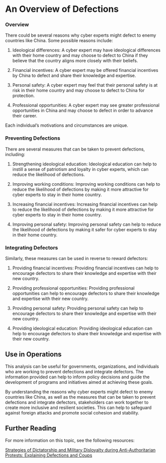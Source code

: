 # An Overview of Defections

### Overview

There could be several reasons why cyber experts might defect to enemy countries like China. Some possible reasons include:

1. Ideological differences: A cyber expert may have ideological differences with their home country and may choose to defect to China if they believe that the country aligns more closely with their beliefs.

2. Financial incentives: A cyber expert may be offered financial incentives by China to defect and share their knowledge and expertise.

3. Personal safety: A cyber expert may feel that their personal safety is at risk in their home country and may choose to defect to China for protection.

4. Professional opportunities: A cyber expert may see greater professional opportunities in China and may choose to defect in order to advance their career.

Each individual’s motivations and circumstances are unique.

### Preventing Defections

There are several measures that can be taken to prevent defections, including:

1. Strengthening ideological education: Ideological education can help to instill a sense of patriotism and loyalty in cyber experts, which can reduce the likelihood of defections.

2. Improving working conditions: Improving working conditions can help to reduce the likelihood of defections by making it more attractive for cyber experts to stay in their home country.

3. Increasing financial incentives: Increasing financial incentives can help to reduce the likelihood of defections by making it more attractive for cyber experts to stay in their home country.

4. Improving personal safety: Improving personal safety can help to reduce the likelihood of defections by making it safer for cyber experts to stay in their home country.

### Integrating Defectors

Similarly, these measures can be used in reverse to reward defectors:

1. Providing financial incentives: Providing financial incentives can help to encourage defectors to share their knowledge and expertise with their new country.

2. Providing professional opportunities: Providing professional opportunities can help to encourage defectors to share their knowledge and expertise with their new country.

3. Providing personal safety: Providing personal safety can help to encourage defectors to share their knowledge and expertise with their new country.

4. Providing ideological education: Providing ideological education can help to encourage defectors to share their knowledge and expertise with their new country.

## Use in Operations

This analysis can be useful for governments, organizations, and individuals who are working to prevent defections and integrate defectors. The information provided can help to inform policy decisions and guide the development of programs and initiatives aimed at achieving these goals.

By understanding the reasons why cyber experts might defect to enemy countries like China, as well as the measures that can be taken to prevent defections and integrate defectors, stakeholders can work together to create more inclusive and resilient societies. This can help to safeguard against foreign attacks and promote social cohesion and stability. 

## Further Reading

For more information on this topic, see the following resources:

[Strategies of Dictatorship and Military Disloyalty during Anti-Authoritarian Protests: Explaining Defections and Coups](https://academic.oup.com/jogss/article-abstract/7/1/ogab033/6501596)

[]()

[]()